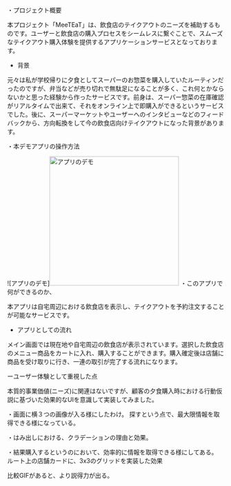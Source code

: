 
・プロジェクト概要

本プロジェクト「MeeTEaT」は、飲食店のテイクアウトのニーズを補助するものです。ユーザーと飲食店の購入プロセスをシームレスに繋ぐことで、スムーズなテイクアウト購入体験を提供するアプリケーションサービスとなっております。

- 背景

元々は私が学校帰りに夕食としてスーパーのお惣菜を購入していたルーティンだったのですが、弁当などが売り切れで無駄足になることが多く、これ何とかならないかと思った経験から作ったサービスです。前身は、スーパー惣菜の在庫確認がリアルタイムで出来て、それをオンライン上で即購入ができるというサービスでした。後に、スーパーマーケットやユーザーへのインタビューなどのフィードバックから、方向転換をして今の飲食店向けテイクアウトになった背景があります。

・本デモアプリの操作方法

![アプリのデモ]<img src="https://raw.githubusercontent.com/KKoske/MeeTEaT/main/MeeTEaT%20GIF.gif" alt="アプリのデモ" width="300">
・このアプリで何ができるのか、

本アプリは自宅周辺における飲食店を表示し、テイクアウトを予約注文することが可能なサービスです。
- アプリとしての流れ

メイン画面では現在地や自宅周辺の飲食店が表示されています。選択した飲食店のメニュー商品をカートに入れ、購入することができます。購入確定後は店舗に商品を受け取りに行き、一連の取引が完了する流れになります。

ーユーザー体験として重視した点

本質的事業価値(ニーズ)に関連はないですが、顧客の夕食購入時における行動仮説に基づいた効果的なUIを意識して実装してみました。

・画面に横３つの画像が入る様にしたわけ。
探すという点で、最大限情報を取得できる様になっている。


・はみ出しにおける、クラデーションの理由と効果。



・結果購入するというのにおいて、効率的に情報を取得できる様にしてある。
ルート上の店舗カードに、3x3のグリッドを実装した効果

比較GIFがあると、より説得力が出る。








